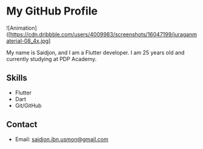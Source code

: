 # My GitHub Profile

![Animation]([https://cdn.dribbble.com/users/4009983/screenshots/16047199/juraganmaterial-08_4x.jpg]

My name is Saidjon, and I am a Flutter developer. I am 25 years old and currently studying at PDP Academy.

## Skills

- Flutter
- Dart
- Git/GitHub

## Contact

- Email: saidjon.ibn.usmon@gmail.com

